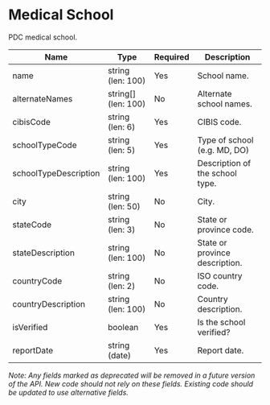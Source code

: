 # Medical School

PDC medical school.

| Name | Type | Required | Description |
| - | - | - | - |
| name | string (len: 100) | Yes | School name. |
| alternateNames | string[] (len: 100) | No | Alternate school names. |
| cibisCode | string (len: 6) | Yes | CIBIS code. |
| schoolTypeCode | string (len: 5) | Yes | Type of school (e.g. MD, DO) |
| schoolTypeDescription | string (len: 100) | Yes | Description of the school type. |
| city | string (len: 50) | No | City. |
| stateCode | string (len: 3) | No | State or province code. |
| stateDescription | string (len: 100) | No | State or province description. |
| countryCode | string (len: 2) | No | ISO country code. |
| countryDescription | string (len: 100) | No | Country description. |
| isVerified | boolean | Yes | Is the school verified? |
| reportDate | string (date) | Yes | Report date. |

*Note: Any fields marked as deprecated will be removed in a future version of the API. New code should not rely on these fields. Existing code should be updated to use alternative fields.*
